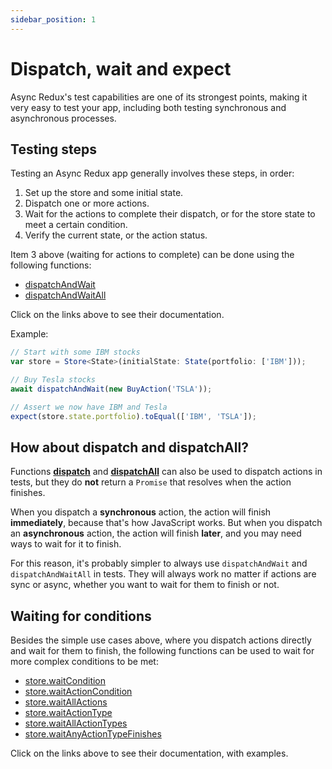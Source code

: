 ```yaml
---
sidebar_position: 1
---
```


# Dispatch, wait and expect

Async Redux's test capabilities are one of its strongest points, 
making it very easy to test your app, 
including both testing synchronous and asynchronous processes.

## Testing steps

Testing an Async Redux app generally involves these steps, in order:

1. Set up the store and some initial state.
2. Dispatch one or more actions.
3. Wait for the actions to complete their dispatch, or for the store state to meet
   a certain condition.
4. Verify the current state, or the action status.

Item 3 above (waiting for actions to complete) can be done using the following functions:

* [dispatchAndWait](../dispatching-actions#dispatch-and-wait)
* [dispatchAndWaitAll](../dispatching-actions#dispatch-and-wait-all)

Click on the links above to see their documentation.

Example:

```ts
// Start with some IBM stocks
var store = Store<State>(initialState: State(portfolio: ['IBM']));

// Buy Tesla stocks  
await dispatchAndWait(new BuyAction('TSLA'));  

// Assert we now have IBM and Tesla
expect(store.state.portfolio).toEqual(['IBM', 'TSLA']);
```

## How about dispatch and dispatchAll?

Functions [**dispatch**](../dispatching-actions#dispatch-one-action)
and [**dispatchAll**](../dispatching-actions#dispatch-all-multiple-actions)
can also be used to dispatch actions in tests,
but they do **not** return a `Promise` that resolves when the action finishes.

When you dispatch a **synchronous** action, the action will finish **immediately**,
because that's how JavaScript works. But when you dispatch an **asynchronous** action,
the action will finish **later**, and you may need ways to wait for it to finish.

For this reason, it's probably simpler to always use `dispatchAndWait`
and `dispatchAndWaitAll` in tests.
They will always work no matter if actions are sync or async,
whether you want to wait for them to finish or not.

## Waiting for conditions

Besides the simple use cases above, where you dispatch actions directly and wait for them to finish,
the following functions can be used to wait for more complex conditions to be met:

* [store.waitCondition](../wait-for-condition#waitcondition)
* [store.waitActionCondition](../wait-for-condition#waitactioncondition)
* [store.waitAllActions](../wait-for-condition#waitallactions)
* [store.waitActionType](../wait-for-condition#waitallactiontypes-and-waitactiontype)
* [store.waitAllActionTypes](../wait-for-condition#waitallactiontypes-and-waitactiontype)
* [store.waitAnyActionTypeFinishes](../wait-for-condition#waitanyactiontypefinishes)

Click on the links above to see their documentation, with examples.

